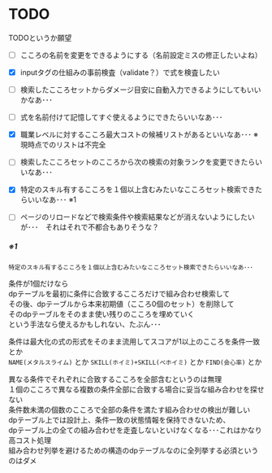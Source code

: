 # TODO

TODOというか願望  

 - [ ] こころの名前を変更をできるようにする（名前設定ミスの修正したいよね）  
 - [x] inputタグの仕組みの事前検査（validate？）で式を検査したい  
 - [ ] 検索したこころセットからダメージ目安に自動入力できるようにしてもいいかなあ･･･  
 - [ ] 式を名前付けて記憶してすぐ使えるようにできたらいいなあ･･･  
 - [x] 職業レベルに対するこころ最大コストの候補リストがあるといいなあ･･･  ※現時点でのリストは不完全  
 - [ ] 検索したこころセットのこころから次の検索の対象ランクを変更できたらいいなあ･･･  
 - [x] 特定のスキル有するこころを１個以上含むみたいなこころセット検索できたらいいなあ･･･  ※1
 - [ ] ページのリロードなどで検索条件や検索結果などが消えないようにしたいが･･･　それはそれで不都合もありそうな？  
 
 
 
##### ※1
 

    特定のスキル有するこころを１個以上含むみたいなこころセット検索できたらいいなあ･･･


条件が1個だけなら   
dpテーブルを最初に条件に合致するこころだけで組み合わせ検索して  
その後、dpテーブルから本来初期値（こころ0個のセット）を削除して  
そのdpテーブルをそのまま使い残りのこころを埋めていく  
という手法なら使えるかもしれない、たぶん･･･  

条件は最大化の式の形式をそのまま流用してスコアが1以上のこころを条件一致とか  
`NAME(メタルスライム)` とか `SKILL(ホイミ)+SKILL(べホイミ)` とか `FIND(会心率)` とか  



異なる条件でそれぞれに合致するこころを全部含むというのは無理  
１個のこころで異なる複数の条件全部に合致する場合に妥当な組み合わせを探せない  
条件数未満の個数のこころで全部の条件を満たす組み合わせの検出が難しい   
dpテーブル上では設計上、条件一致の状態情報を保持できないため、  
dpテーブル上の全ての組み合わせを走査しないといけなくなる･･･これはかなり高コスト処理  
組み合わせ列挙を避けるための構造のdpテーブルなのに全列挙する必須というのはダメ   




